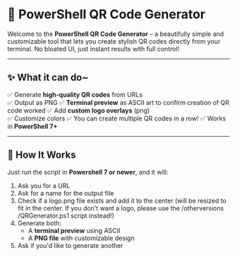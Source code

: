 # 🎯 PowerShell QR Code Generator

Welcome to the **PowerShell QR Code Generator** – a beautifully simple and customizable tool that lets you create stylish QR codes directly from your terminal. No bloated UI, just instant results with full control!

---

## ✨ What it can do~

✅ Generate **high-quality QR codes** from URLs   
✅ Output as PNG
✅ **Terminal preview** as ASCII art to confirm creation of QR code worked 
✅ Add **custom logo overlays** (png)  
✅ Customize colors
✅ You can create multiple QR codes in a row!
✅ Works in **PowerShell 7+**

---

## 🚀 How It Works

Just run the script in **Powershell 7 or newer**, and it will:

1. Ask you for a URL
2. Ask for a name for the output file
3. Check if a logo.png file exists and add it to the center (will be resized to fit in the center. If you don't want a logo, please use the /otherversions
/QRGenerator.ps1 script instead!) 
4. Generate both:
   - A **terminal preview** using ASCII
   - A **PNG file** with customizable design
5. Ask if you'd like to generate another
